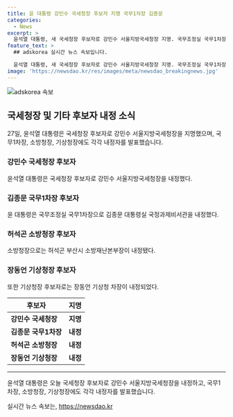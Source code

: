 ```yaml
---
title: 윤 대통령 강민수 국세청장 후보자 지명 국무1차장 김종문
categories:
  - News
excerpt: >
  윤석열 대통령, 새 국세청장 후보자로 강민수 서울지방국세청장 지명. 국무조정실 국무1차장에는 김종문 대통령실 국정과제비서관 내정. 소방청장과 기상청장에도 각각 허석곤 부산시 소방재난본부장과 장동언 기상청 차장 내정. 윤 대통령의 최근 인사로 관심 집중.
feature_text: >
  ## adskorea 실시간 뉴스 속보입니다.

  윤석열 대통령, 새 국세청장 후보자로 강민수 서울지방국세청장 지명. 국무조정실 국무1차장에는 김종문 대통령실 국정과제비서관 내정. 소방청장과 기상청장에도 각각 허석곤 부산시 소방재난본부장과 장동언 기상청 차장 내정. 윤 대통령의 최근 인사로 관심 집중.
image: 'https://newsdao.kr/res/images/meta/newsdao_breakingnews.jpg'
---
```


<p><img src="https://newsdao.kr/res/images/meta/newsdao_breakingnews.jpg" alt="adskorea 속보" /></p>

<h2 data-ke-size="size26">국세청장 및 기타 후보자 내정 소식</h2>

<p data-ke-size="size16">27일, 윤석열 대통령은 국세청장 후보자로 강민수 서울지방국세청장을 지명했으며, 국무1차장, 소방청장, 기상청장에도 각각 내정자를 발표했습니다.</p>

<h3>강민수 국세청장 후보자</h3>

<p data-ke-size="size16">윤석열 대통령은 국세청장 후보자로 강민수 서울지방국세청장을 내정했다.</p>

<h3>김종문 국무1차장 후보자</h3>

<p data-ke-size="size16">윤 대통령은 국무조정실 국무1차장으로 김종문 대통령실 국정과제비서관을 내정했다.</p>

<h3>허석곤 소방청장 후보자</h3>

<p data-ke-size="size16">소방청장으로는 허석곤 부산시 소방재난본부장이 내정됐다.</p>

<h3>장동언 기상청장 후보자</h3>

<p data-ke-size="size16">또한 기상청장 후보자로는 장동언 기상청 차장이 내정되었다.</p>

<table>
<thead>
<tr>
<th>후보자</th>
<th>지명</th>
</tr>
</thead>
<tbody>
<tr>
<td><b>강민수 국세청장</b></td>
<td style="text-align: center; height: 17px;"><b>지명</b></td>
</tr>
<tr>
<td><b>김종문 국무1차장</b></td>
<td style="text-align: center; height: 17px;"><b>내정</b></td>
</tr>
<tr>
<td><b>허석곤 소방청장</b></td>
<td style="text-align: center; height: 17px;"><b>내정</b></td>
</tr>
<tr>
<td><b>장동언 기상청장</b></td>
<td style="text-align: center; height: 17px;"><b>내정</b></td>
</tr>
</tbody>
</table>

<hr>

<p data-ke-size="size16">윤석열 대통령은 오늘 국세청장 후보자로 강민수 서울지방국세청장을 내정하고, 국무1차장, 소방청장, 기상청장에도 각각 내정자를 발표했습니다.</p>
실시간 뉴스 속보는, <a href="https://newsdao.kr" rel="dofollow">https://newsdao.kr</a>



